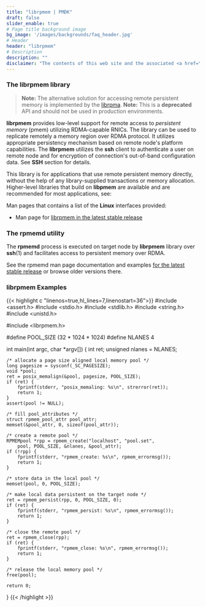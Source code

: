 ```yaml
---
title: "librpmem | PMDK"
draft: false
slider_enable: true
# Page title background image
bg_image: '/images/backgrounds/faq_header.jpg'
# Header
header: "librpmem"
# Description
description: ""
disclaimer: "The contents of this web site and the associated <a href=\"https://github.com/pmem\">GitHub repositories</a> are BSD-licensed open source."
---
```


### The librpmem library

> **Note:** The alternative solution for accessing remote persistent memory is implemented by the [librpma](/librpma).
> **Note:** This is a **deprecated** API and should not be used in production environments.

**librpmem** provides low-level support for remote access to
*persistent memory* (pmem) utilizing RDMA-capable RNICs. The library can be
used to replicate remotely a memory region over RDMA protocol.
It utilizes appropriate persistency mechanism based on remote node's platform
capabilities. The **librpmem** utilizes the **ssh** client to authenticate
a user on remote node and for encryption of connection's out-of-band
configuration data. See **SSH** section for details.

This library is for applications that use remote persistent memory directly,
without the help of any library-supplied transactions or memory
allocation. Higher-level libraries that build on **libpmem** are
available and are recommended for most applications, see:

Man pages that contains a list of the **Linux** interfaces provided:
* Man page for [librpmem in the latest stable release](../manpages/linux/v1.12/librpmem/librpmem.7.html)

### The rpmemd utility

The **rpmemd** process is executed on target node by **librpmem** library over
**ssh**(1) and facilitates access to persistent memory over RDMA.

See the rpmemd man page documentation and examples
[for the latest stable release](../manpages/linux/v1.12/rpmemd/rpmemd.1.html)
or browse older versions there.

### librpmem Examples

{{< highlight c "linenos=true,hl_lines=7,linenostart=36">}}
#include <assert.h>
#include <stdio.h>
#include <stdlib.h>
#include <string.h>
#include <unistd.h>

#include <librpmem.h>

#define POOL_SIZE	(32 * 1024 * 1024)
#define NLANES		4

int
main(int argc, char *argv[])
{
	int ret;
	unsigned nlanes = NLANES;

	/* allocate a page size aligned local memory pool */
	long pagesize = sysconf(_SC_PAGESIZE);
	void *pool;
	ret = posix_memalign(&pool, pagesize, POOL_SIZE);
	if (ret) {
		fprintf(stderr, "posix_memaling: %s\n", strerror(ret));
		return 1;
	}
	assert(pool != NULL);

	/* fill pool_attributes */
	struct rpmem_pool_attr pool_attr;
	memset(&pool_attr, 0, sizeof(pool_attr));

	/* create a remote pool */
	RPMEMpool *rpp = rpmem_create("localhost", "pool.set",
		pool, POOL_SIZE, &nlanes, &pool_attr);
	if (!rpp) {
		fprintf(stderr, "rpmem_create: %s\n", rpmem_errormsg());
		return 1;
	}

	/* store data in the local pool */
	memset(pool, 0, POOL_SIZE);

	/* make local data persistent on the target node */
	ret = rpmem_persist(rpp, 0, POOL_SIZE, 0);
	if (ret) {
		fprintf(stderr, "rpmem_persist: %s\n", rpmem_errormsg());
		return 1;
	}

	/* close the remote pool */
	ret = rpmem_close(rpp);
	if (ret) {
		fprintf(stderr, "rpmem_close: %s\n", rpmem_errormsg());
		return 1;
	}

	/* release the local memory pool */
	free(pool);

	return 0;
}
{{< /highlight >}}
